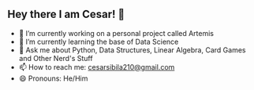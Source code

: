 ## Hey there I am Cesar! 👋




- 🔭 I’m currently working on a personal project called Artemis
- 🌱 I’m currently learning the base of Data Science
- 💬 Ask me about Python, Data Structures, Linear Algebra, Card Games and Other Nerd's Stuff
- 📫 How to reach me: cesarsibila210@gmail.com
- 😄 Pronouns: He/Him
<!--
**Czar210/Czar210** is a ✨ _special_ ✨ repository because its `README.md` (this file) appears on your GitHub profile.

